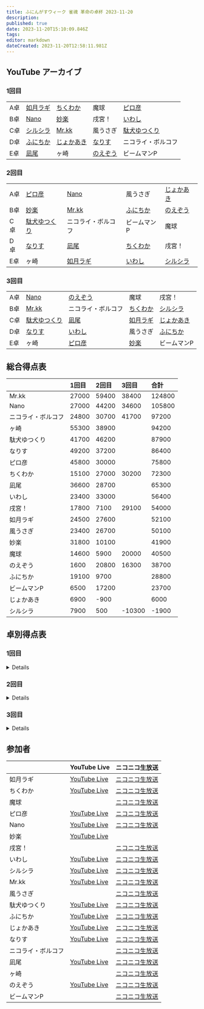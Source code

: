 ```yaml
---
title: ふにんがすウィーク 雀魂 革命の卓杯 2023-11-20
description: 
published: true
date: 2023-11-20T15:10:09.846Z
tags: 
editor: markdown
dateCreated: 2023-11-20T12:58:11.981Z
---
```


## YouTube アーカイブ

### 1回目

||||||
|:--|:--|:--|:--|:--|
|A卓|[如月ラギ](https://www.youtube.com/watch?v=MNMiyj1Wlt4)|[ちくわか](https://www.youtube.com/watch?v=iktveKLWmWk)|魔球|[ピロ彦](https://www.youtube.com/watch?v=LP6lLWYiIAA)|
|B卓|[Nano](https://www.youtube.com/watch?v=SjWgueT8XV8)|[妙楽](https://www.youtube.com/watch?v=7h33lwz-O50)|戌宮！|[いわし](https://www.youtube.com/watch?v=F9c8c_jSAco)|
|C卓|[シルシラ](https://www.youtube.com/watch?v=uWN60pCZ8x8)|[Mr.kk](https://www.youtube.com/watch?v=ZucFeY0vn18)|風うさぎ|[駄犬ゆつくり](https://www.youtube.com/watch?v=Xx_ipFUTSDg)|
|D卓|[ふにちか](https://www.youtube.com/watch?v=HI5ZCcQAZ8Q)|[じょかあき](https://www.youtube.com/watch?v=Uod3htV_h5M)|[なりす](https://www.youtube.com/watch?v=j_R6Mnssr5o)|ニコライ・ボルコフ|
|E卓|[凪尾](https://www.youtube.com/watch?v=RgtAJrLr3c8)|ヶ崎|[のえぞう](https://www.youtube.com/watch?v=rabgGikbydY)|ビームマンP|

### 2回目

||||||
|:--|:--|:--|:--|:--|
|A卓|[ピロ彦](https://www.youtube.com/watch?v=LP6lLWYiIAA)|[Nano](https://www.youtube.com/watch?v=SjWgueT8XV8)|風うさぎ|[じょかあき](https://www.youtube.com/watch?v=Uod3htV_h5M)|
|B卓|[妙楽](https://www.youtube.com/watch?v=7h33lwz-O50)|[Mr.kk](https://www.youtube.com/watch?v=ZucFeY0vn18)|[ふにちか](https://www.youtube.com/watch?v=HI5ZCcQAZ8Q)|[のえぞう](https://www.youtube.com/watch?v=rabgGikbydY)|
|C卓|[駄犬ゆつくり](https://www.youtube.com/watch?v=Xx_ipFUTSDg)|ニコライ・ボルコフ|ビームマンP|魔球|
|D卓|[なりす](https://www.youtube.com/watch?v=j_R6Mnssr5o)|[凪尾](https://www.youtube.com/watch?v=RgtAJrLr3c8)|[ちくわか](https://www.youtube.com/watch?v=iktveKLWmWk)|戌宮！|
|E卓|ヶ崎|[如月ラギ](https://www.youtube.com/watch?v=MNMiyj1Wlt4)|[いわし](https://www.youtube.com/watch?v=F9c8c_jSAco)|[シルシラ](https://www.youtube.com/watch?v=uWN60pCZ8x8)|

### 3回目

||||||
|:--|:--|:--|:--|:--|
|A卓|[Nano](https://www.youtube.com/watch?v=SjWgueT8XV8)|[のえぞう](https://www.youtube.com/watch?v=rabgGikbydY)|魔球|戌宮！|
|B卓|[Mr.kk](https://www.youtube.com/watch?v=ZucFeY0vn18)|ニコライ・ボルコフ|[ちくわか](https://www.youtube.com/watch?v=iktveKLWmWk)|[シルシラ](https://www.youtube.com/watch?v=uWN60pCZ8x8)|
|C卓|[駄犬ゆつくり](https://www.youtube.com/watch?v=Xx_ipFUTSDg)|[凪尾](https://www.youtube.com/watch?v=RgtAJrLr3c8)|[如月ラギ](https://www.youtube.com/watch?v=MNMiyj1Wlt4)|[じょかあき](https://www.youtube.com/watch?v=Uod3htV_h5M)|
|D卓|[なりす](https://www.youtube.com/watch?v=j_R6Mnssr5o)|[いわし](https://www.youtube.com/watch?v=F9c8c_jSAco)|風うさぎ|[ふにちか](https://www.youtube.com/watch?v=HI5ZCcQAZ8Q)|
|E卓|ヶ崎|[ピロ彦](https://www.youtube.com/watch?v=LP6lLWYiIAA)|[妙楽](https://www.youtube.com/watch?v=7h33lwz-O50)|ビームマンP|

## 総合得点表

| |1回目|2回目|3回目|合計|
|:--|:--|:--|:--|:--|
|Mr.kk|27000|59400|38400|124800|
|Nano|27000|44200|34600|105800|
|ニコライ・ボルコフ|24800|30700|41700|97200|
|ヶ崎|55300|38900||94200|
|駄犬ゆつくり|41700|46200||87900|
|なりす|49200|37200||86400|
|ピロ彦|45800|30000||75800|
|ちくわか|15100|27000|30200|72300|
|凪尾|36600|28700||65300|
|いわし|23400|33000||56400|
|戌宮！|17800|7100|29100|54000|
|如月ラギ|24500|27600||52100|
|風うさぎ|23400|26700||50100|
|妙楽|31800|10100||41900|
|魔球|14600|5900|20000|40500|
|のえぞう|1600|20800|16300|38700|
|ふにちか|19100|9700||28800|
|ビームマンP|6500|17200||23700|
|じょかあき|6900|-900||6000|
|シルシラ|7900|500|-10300|-1900|

## 卓別得点表

### 1回目

<details>

#### A卓

| |得点|
|:--|:--|
|ピロ彦|45800|
|如月ラギ|24500|
|ちくわか|15100|
|魔球|14600|

#### B卓

| |得点|
|:--|:--|
|妙楽|31800|
|Nano|27000|
|いわし|23400|
|戌宮！|17800|

#### C卓

| |得点|
|:--|:--|
|駄犬ゆつくり|41700|
|Mr.kk|27000|
|風うさぎ|23400|
|シルシラ|7900|

#### D卓

| |得点|
|:--|:--|
|なりす|49200|
|ニコライ・ボルコフ|24800|
|ふにちか|19100|
|じょかあき|6900|

#### E卓

| |得点|
|:--|:--|
|ヶ崎|55300|
|凪尾|36600|
|ビームマンP|6500|
|のえぞう|1600|

</details>

### 2回目

<details>

#### A卓

| |得点|
|:--|:--|
|Nano|44200|
|ピロ彦|30000|
|風うさぎ|26700|
|じょかあき|-900|

#### B卓

| |得点|
|:--|:--|
|Mr.kk|59400|
|のえぞう|20800|
|妙楽|10100|
|ふにちか|9700|

#### C卓

| |得点|
|:--|:--|
|駄犬ゆつくり|46200|
|ニコライ・ボルコフ|30700|
|ビームマンP|17200|
|魔球|5900|

#### D卓

| |得点|
|:--|:--|
|なりす|37200|
|凪尾|28700|
|ちくわか|27000|
|戌宮！|7100|

#### E卓

| |得点|
|:--|:--|
|ヶ崎|38900|
|いわし|33000|
|如月ラギ|27600|
|シルシラ|500|

</details>

### 3回目

<details>

#### A卓

| |得点|
|:--|:--|
|Nano|34600|
|戌宮！|29100|
|魔球|20000|
|のえぞう|16300|

#### B卓

| |得点|
|:--|:--|
|ニコライ・ボルコフ|41700|
|Mr.kk|38400|
|ちくわか|30200|
|シルシラ|-10300|

#### C卓

| |得点|
|:--|:--|
|駄犬ゆつくり||
|凪尾||
|如月ラギ||
|じょかあき||

#### D卓

| |得点|
|:--|:--|
|なりす||
|いわし||
|風うさぎ||
|ふにちか||

#### E卓

| |得点|
|:--|:--|
|ヶ崎||
|ピロ彦||
|妙楽||
|ビームマンP||

</details>

## 参加者

| |YouTube Live|ニコニコ生放送|
|:--|:--|:--|
|如月ラギ|[YouTube Live](https://www.youtube.com/watch?v=MNMiyj1Wlt4)|[ニコニコ生放送](https://live.nicovideo.jp/watch/lv343467031)|
|ちくわか|[YouTube Live](https://www.youtube.com/watch?v=iktveKLWmWk)|[ニコニコ生放送](https://live.nicovideo.jp/watch/lv343466774)|
|魔球| |[ニコニコ生放送](https://live.nicovideo.jp/watch/lv343466711)|
|ピロ彦|[YouTube Live](https://www.youtube.com/watch?v=LP6lLWYiIAA)|[ニコニコ生放送](https://live.nicovideo.jp/watch/lv343465468)|
|Nano|[YouTube Live](https://www.youtube.com/watch?v=SjWgueT8XV8)|[ニコニコ生放送](https://live.nicovideo.jp/watch/lv343466836)|
|妙楽|[YouTube Live](https://www.youtube.com/watch?v=7h33lwz-O50)| |
|戌宮！| |[ニコニコ生放送](https://live.nicovideo.jp/watch/lv343466802)|
|いわし|[YouTube Live](https://www.youtube.com/watch?v=F9c8c_jSAco)|[ニコニコ生放送](https://live.nicovideo.jp/watch/lv343466977)|
|シルシラ|[YouTube Live](https://www.youtube.com/watch?v=uWN60pCZ8x8)|[ニコニコ生放送](https://live.nicovideo.jp/watch/lv343435742)|
|Mr.kk|[YouTube Live](https://www.youtube.com/watch?v=ZucFeY0vn18)|[ニコニコ生放送](https://live.nicovideo.jp/watch/lv343466510)|
|風うさぎ| |[ニコニコ生放送](https://live.nicovideo.jp/watch/lv343467281)|
|駄犬ゆつくり|[YouTube Live](https://www.youtube.com/watch?v=Xx_ipFUTSDg)|[ニコニコ生放送](https://live.nicovideo.jp/watch/lv343466979)|
|ふにちか|[YouTube Live](https://www.youtube.com/watch?v=HI5ZCcQAZ8Q)|[ニコニコ生放送](https://live.nicovideo.jp/watch/lv343466936)|
|じょかあき|[YouTube Live](https://www.youtube.com/watch?v=Uod3htV_h5M)|[ニコニコ生放送](https://live.nicovideo.jp/watch/lv343466248)|
|なりす|[YouTube Live](https://www.youtube.com/watch?v=j_R6Mnssr5o)|[ニコニコ生放送](https://live.nicovideo.jp/watch/lv343466495)|
|ニコライ・ボルコフ| |[ニコニコ生放送](https://live.nicovideo.jp/watch/lv343426204)|
|凪尾|[YouTube Live](https://www.youtube.com/watch?v=RgtAJrLr3c8)|[ニコニコ生放送](https://live.nicovideo.jp/watch/lv343466883)|
|ヶ崎| |[ニコニコ生放送](https://live.nicovideo.jp/watch/lv343466889)|
|のえぞう|[YouTube Live](https://www.youtube.com/watch?v=rabgGikbydY)|[ニコニコ生放送](https://live.nicovideo.jp/watch/lv343467007)|
|ビームマンP| |[ニコニコ生放送](https://live.nicovideo.jp/watch/lv343466900)|
